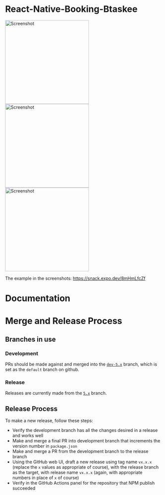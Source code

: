 # React-Native-Booking-Btaskee

<p float="left">
    <img src="https://user-images.githubusercontent.com/56504893/116790110-e0b36880-aac7-11eb-9ebd-196acee64f7a.png" width="270" alt="Screenshot">
    <img src="https://user-images.githubusercontent.com/56504893/116789802-faec4700-aac5-11eb-837b-86f18cbfcf3d.png" width="270" alt="Screenshot">
    <img src="https://user-images.githubusercontent.com/56504893/116789839-2c651280-aac6-11eb-99e0-b43b608ed8c7.png" width="270" alt="Screenshot">
</p>

The example in the screenshots: https://snack.expo.dev/8mHmLfcZf

# Documentation
# Merge and Release Process

## Branches in use

### Development

PRs should be made against and merged into the [`dev-5.x`](https://github.com/NguyenManhCuong290797/react-native-booking-btaskee.git) branch, which is set as the `default` branch on github.

### Release

Releases are currently made from the [`5.x`](https://github.com/NguyenManhCuong290797/react-native-booking-btaskee.git) branch.

## Release Process

To make a new release, follow these steps:

* Verify the development branch has all the changes desired in a release and works well
* Make and merge a final PR into development branch that increments the version number in `package.json`
* Make and merge a PR from the development branch to the release branch
* Using the GitHub web UI, draft a new release using tag name `vx.x.x` (replace the `x` values as appropriate of course), with the release branch as the target, with release name `vx.x.x` (again, with appropriate numbers in place of `x` of course)
* Verify in the GitHub Actions panel for the repository that NPM publish succeeded
